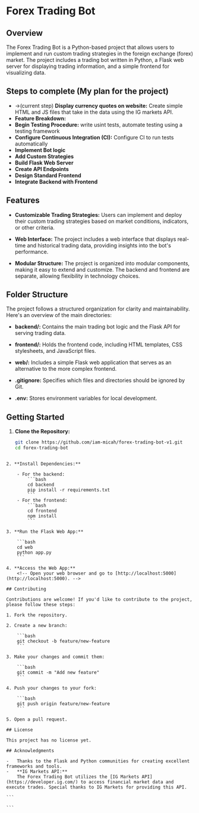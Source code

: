 # Forex Trading Bot

## Overview

The Forex Trading Bot is a Python-based project that allows users to implement and run custom trading strategies in the foreign exchange (forex) market. The project includes a trading bot written in Python, a Flask web server for displaying trading information, and a simple frontend for visualizing data.

## Steps to complete (My plan for the project)

-   ->(current step) **Display currency quotes on website:** Create simple HTML and JS files that take in the data using the IG markets API.
-   **Feature Breakdown:**
-   **Begin Testing Procedure:** write usint tests, automate testing using a testing framework
-   **Configure Continuous Integration (CI):** Configure CI to run tests automatically
-   **Implement Bot logic**
-   **Add Custom Strategies**
-   **Build Flask Web Server**
-   **Create API Endpoints**
-   **Design Standard Frontend**
-   **Integrate Backend with Frontend**

## Features

-   **Customizable Trading Strategies:** Users can implement and deploy their custom trading strategies based on market conditions, indicators, or other criteria.

-   **Web Interface:** The project includes a web interface that displays real-time and historical trading data, providing insights into the bot's performance.

-   **Modular Structure:** The project is organized into modular components, making it easy to extend and customize. The backend and frontend are separate, allowing flexibility in technology choices.

## Folder Structure

The project follows a structured organization for clarity and maintainability. Here's an overview of the main directories:

-   **backend/:** Contains the main trading bot logic and the Flask API for serving trading data.

-   **frontend/:** Holds the frontend code, including HTML templates, CSS stylesheets, and JavaScript files.

-   **web/:** Includes a simple Flask web application that serves as an alternative to the more complex frontend.

-   **.gitignore:** Specifies which files and directories should be ignored by Git.

-   **.env:** Stores environment variables for local development.

## Getting Started

1. **Clone the Repository:**
    ```bash
    git clone https://github.com/iam-micah/forex-trading-bot-v1.git
    cd forex-trading-bot
    ```

````

2. **Install Dependencies:**

    - For the backend:
        ```bash
        cd backend
        pip install -r requirements.txt
        ```
    - For the frontend:
        ```bash
        cd frontend
        npm install
        ```

3. **Run the Flask Web App:**

    ```bash
    cd web
    python app.py
    ```

4. **Access the Web App:**
    <!-- Open your web browser and go to [http://localhost:5000](http://localhost:5000). -->

## Contributing

Contributions are welcome! If you'd like to contribute to the project, please follow these steps:

1. Fork the repository.

2. Create a new branch:

    ```bash
    git checkout -b feature/new-feature
    ```

3. Make your changes and commit them:

    ```bash
    git commit -m "Add new feature"
    ```

4. Push your changes to your fork:

    ```bash
    git push origin feature/new-feature
    ```

5. Open a pull request.

## License

This project has no license yet.

## Acknowledgments

-   Thanks to the Flask and Python communities for creating excellent frameworks and tools.
-   **IG Markets API:**
    The Forex Trading Bot utilizes the [IG Markets API](https://developer.ig.com/) to access financial market data and execute trades. Special thanks to IG Markets for providing this API.

```

```
````
